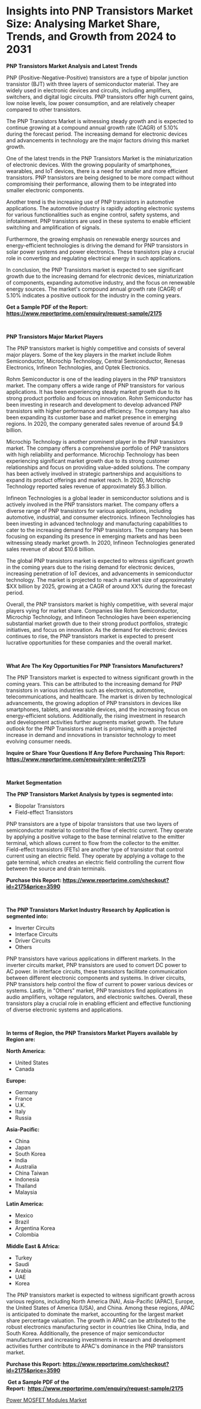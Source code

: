 <p><h1>Insights into PNP Transistors Market Size: Analysing Market Share, Trends, and Growth from 2024 to 2031</h1></p><p><strong>PNP Transistors Market Analysis and Latest Trends</strong></p>
<p><p>PNP (Positive-Negative-Positive) transistors are a type of bipolar junction transistor (BJT) with three layers of semiconductor material. They are widely used in electronic devices and circuits, including amplifiers, switchers, and digital logic circuits. PNP transistors offer high current gains, low noise levels, low power consumption, and are relatively cheaper compared to other transistors.</p><p>The PNP Transistors Market is witnessing steady growth and is expected to continue growing at a compound annual growth rate (CAGR) of 5.10% during the forecast period. The increasing demand for electronic devices and advancements in technology are the major factors driving this market growth.</p><p>One of the latest trends in the PNP Transistors Market is the miniaturization of electronic devices. With the growing popularity of smartphones, wearables, and IoT devices, there is a need for smaller and more efficient transistors. PNP transistors are being designed to be more compact without compromising their performance, allowing them to be integrated into smaller electronic components.</p><p>Another trend is the increasing use of PNP transistors in automotive applications. The automotive industry is rapidly adopting electronic systems for various functionalities such as engine control, safety systems, and infotainment. PNP transistors are used in these systems to enable efficient switching and amplification of signals.</p><p>Furthermore, the growing emphasis on renewable energy sources and energy-efficient technologies is driving the demand for PNP transistors in solar power systems and power electronics. These transistors play a crucial role in converting and regulating electrical energy in such applications.</p><p>In conclusion, the PNP Transistors market is expected to see significant growth due to the increasing demand for electronic devices, miniaturization of components, expanding automotive industry, and the focus on renewable energy sources. The market's compound annual growth rate (CAGR) of 5.10% indicates a positive outlook for the industry in the coming years.</p></p>
<p><strong>Get a Sample PDF of the Report:&nbsp; <a href="https://www.reportprime.com/enquiry/request-sample/2175">https://www.reportprime.com/enquiry/request-sample/2175</a></strong></p>
<p>&nbsp;</p>
<p><strong>PNP Transistors Major Market Players</strong></p>
<p><p>The PNP transistors market is highly competitive and consists of several major players. Some of the key players in the market include Rohm Semiconductor, Microchip Technology, Central Semiconductor, Renesas Electronics, Infineon Technologies, and Optek Electronics.</p><p>Rohm Semiconductor is one of the leading players in the PNP transistors market. The company offers a wide range of PNP transistors for various applications. It has been experiencing steady market growth due to its strong product portfolio and focus on innovation. Rohm Semiconductor has been investing in research and development to develop advanced PNP transistors with higher performance and efficiency. The company has also been expanding its customer base and market presence in emerging regions. In 2020, the company generated sales revenue of around $4.9 billion.</p><p>Microchip Technology is another prominent player in the PNP transistors market. The company offers a comprehensive portfolio of PNP transistors with high reliability and performance. Microchip Technology has been experiencing significant market growth due to its strong customer relationships and focus on providing value-added solutions. The company has been actively involved in strategic partnerships and acquisitions to expand its product offerings and market reach. In 2020, Microchip Technology reported sales revenue of approximately $5.3 billion.</p><p>Infineon Technologies is a global leader in semiconductor solutions and is actively involved in the PNP transistors market. The company offers a diverse range of PNP transistors for various applications, including automotive, industrial, and consumer electronics. Infineon Technologies has been investing in advanced technology and manufacturing capabilities to cater to the increasing demand for PNP transistors. The company has been focusing on expanding its presence in emerging markets and has been witnessing steady market growth. In 2020, Infineon Technologies generated sales revenue of about $10.6 billion.</p><p>The global PNP transistors market is expected to witness significant growth in the coming years due to the rising demand for electronic devices, increasing penetration of IoT devices, and advancements in semiconductor technology. The market is projected to reach a market size of approximately $XX billion by 2025, growing at a CAGR of around XX% during the forecast period.</p><p>Overall, the PNP transistors market is highly competitive, with several major players vying for market share. Companies like Rohm Semiconductor, Microchip Technology, and Infineon Technologies have been experiencing substantial market growth due to their strong product portfolios, strategic initiatives, and focus on innovation. As the demand for electronic devices continues to rise, the PNP transistors market is expected to present lucrative opportunities for these companies and the overall market.</p></p>
<p>&nbsp;</p>
<p><strong>What Are The Key Opportunities For PNP Transistors Manufacturers?</strong></p>
<p><p>The PNP Transistors market is expected to witness significant growth in the coming years. This can be attributed to the increasing demand for PNP transistors in various industries such as electronics, automotive, telecommunications, and healthcare. The market is driven by technological advancements, the growing adoption of PNP transistors in devices like smartphones, tablets, and wearable devices, and the increasing focus on energy-efficient solutions. Additionally, the rising investment in research and development activities further augments market growth. The future outlook for the PNP Transistors market is promising, with a projected increase in demand and innovations in transistor technology to meet evolving consumer needs.</p></p>
<p><strong>Inquire or Share Your Questions If Any Before Purchasing This Report: <a href="https://www.reportprime.com/enquiry/pre-order/2175">https://www.reportprime.com/enquiry/pre-order/2175</a></strong></p>
<p>&nbsp;</p>
<p><strong>Market Segmentation</strong></p>
<p><strong>The PNP Transistors Market Analysis by types is segmented into:</strong></p>
<p><ul><li>Biopolar Transistors</li><li>Field-effect Transistors</li></ul></p>
<p><p>PNP transistors are a type of bipolar transistors that use two layers of semiconductor material to control the flow of electric current. They operate by applying a positive voltage to the base terminal relative to the emitter terminal, which allows current to flow from the collector to the emitter. Field-effect transistors (FETs) are another type of transistor that control current using an electric field. They operate by applying a voltage to the gate terminal, which creates an electric field controlling the current flow between the source and drain terminals.</p></p>
<p><strong>Purchase this Report:&nbsp;<a href="https://www.reportprime.com/checkout?id=2175&price=3590">https://www.reportprime.com/checkout?id=2175&price=3590</a></strong></p>
<p>&nbsp;</p>
<p><strong>The PNP Transistors Market Industry Research by Application is segmented into:</strong></p>
<p><ul><li>Inverter Circuits</li><li>Interface Circuits</li><li>Driver Circuits</li><li>Others</li></ul></p>
<p><p>PNP transistors have various applications in different markets. In the inverter circuits market, PNP transistors are used to convert DC power to AC power. In interface circuits, these transistors facilitate communication between different electronic components and systems. In driver circuits, PNP transistors help control the flow of current to power various devices or systems. Lastly, in "Others" market, PNP transistors find applications in audio amplifiers, voltage regulators, and electronic switches. Overall, these transistors play a crucial role in enabling efficient and effective functioning of diverse electronic systems and applications.</p></p>
<p>&nbsp;</p>
<p><strong>In terms of Region, the PNP Transistors Market Players available by Region are:</strong></p>
<p>
    <p> <strong> North America: </strong>
        <ul>
            <li>United States</li>
            <li>Canada</li>
        </ul>
        </p> 
    <p> <strong> Europe: </strong>
        <ul>
            <li>Germany</li>
            <li>France</li>
            <li>U.K.</li>
            <li>Italy</li>
            <li>Russia</li>
        </ul>
        </p> 
    <p> <strong> Asia-Pacific: </strong>
        <ul>
            <li>China</li>
            <li>Japan</li>
            <li>South Korea</li>
            <li>India</li>
            <li>Australia</li>
            <li>China Taiwan</li>
            <li>Indonesia</li>
            <li>Thailand</li>
            <li>Malaysia</li>
        </ul>
        </p> 
    <p> <strong> Latin America: </strong>
        <ul>
            <li>Mexico</li>
            <li>Brazil</li>
            <li>Argentina Korea</li>
            <li>Colombia</li>
        </ul>
        </p> 
    <p> <strong> Middle East & Africa: </strong>
        <ul>
            <li>Turkey</li>
            <li>Saudi</li>
            <li>Arabia</li>
            <li>UAE</li>
            <li>Korea</li>
        </ul>
    </p>
    </p>
<p><p>The PNP transistors market is expected to witness significant growth across various regions, including North America (NA), Asia-Pacific (APAC), Europe, the United States of America (USA), and China. Among these regions, APAC is anticipated to dominate the market, accounting for the largest market share percentage valuation. The growth in APAC can be attributed to the robust electronics manufacturing sector in countries like China, India, and South Korea. Additionally, the presence of major semiconductor manufacturers and increasing investments in research and development activities further contribute to APAC's dominance in the PNP transistors market.</p></p>
<p><strong>Purchase this Report: <a href="https://www.reportprime.com/checkout?id=2175&price=3590">https://www.reportprime.com/checkout?id=2175&price=3590</a></strong></p>
<p>&nbsp;<strong>Get a Sample PDF of the Report:&nbsp;&nbsp;<a href="https://www.reportprime.com/enquiry/request-sample/2175">https://www.reportprime.com/enquiry/request-sample/2175</a></strong></p>
<p><strong></strong></p>
<p><p><a href="https://github.com/RichRobinson5/Market-Research-Report-List-3/blob/main/power-mosfet-modules-market.md">Power MOSFET Modules Market</a></p></p>